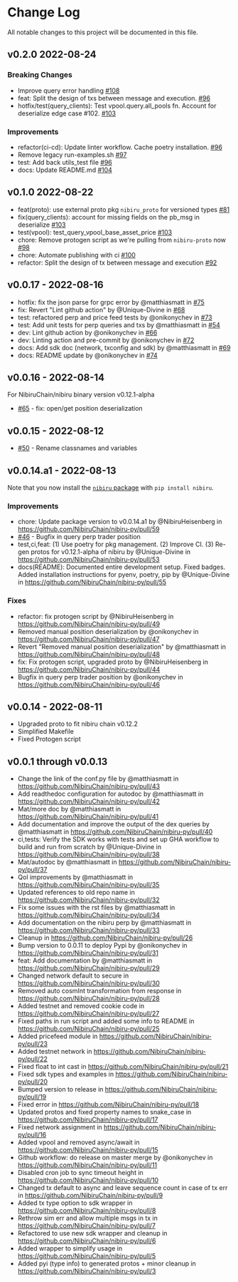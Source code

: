 
# Change Log

All notable changes to this project will be documented in this file.

## v0.2.0 2022-08-24

### Breaking Changes

- Improve query error handling [#108](https://github.com/NibiruChain/py-sdk/pull/108)
- feat: Split the design of txs between message and execution. [#96](https://github.com/NibiruChain/py-sdk/pull/96)
- hotfix/test(query_clients): Test vpool.query.all_pools fn. Account for deserialize edge case #102. [#103](https://github.com/NibiruChain/py-sdk/pull/103)

### Improvements

- refactor(ci-cd): Update linter workflow. Cache poetry installation. [#96](https://github.com/NibiruChain/py-sdk/pull/96)
- Remove legacy run-examples.sh [#97](https://github.com/NibiruChain/py-sdk/pull/97)
- test: Add back utils_test file  [#96](https://github.com/NibiruChain/py-sdk/pull/96)
- docs: Update README.md [#104](https://github.com/NibiruChain/py-sdk/pull/104)

## v0.1.0  2022-08-22

- feat(proto): use external proto pkg `nibiru_proto` for versioned types [#81](https://github.com/NibiruChain/py-sdk/pull/81)
- fix(query_clients): account for missing fields on the pb_msg in deserialize [#103](https://github.com/NibiruChain/py-sdk/pull/103)
- test(vpool): test_query_vpool_base_asset_price [#103](https://github.com/NibiruChain/py-sdk/pull/103)
- chore: Remove protogen script as we're pulling from `nibiru-proto` now [#98](https://github.com/NibiruChain/py-sdk/pull/98)
- chore: Automate publishing with ci [#100](https://github.com/NibiruChain/py-sdk/pull/100)
- refactor: Split the design of tx between message and execution [#92](https://github.com/NibiruChain/py-sdk/pull/92)

## v0.0.17 - 2022-08-16

- hotfix: fix the json parse for grpc error by @matthiasmatt in [#75](https://github.com/NibiruChain/py-sdk/pull/75)
- fix: Revert "Lint github action" by @Unique-Divine in [#68](https://github.com/NibiruChain/py-sdk/pull/68)
- test: refactored perp and price feed tests by @onikonychev in [#73](https://github.com/NibiruChain/py-sdk/pull/73)
- test: Add unit tests for perp queries and txs by @matthiasmatt in [#54](https://github.com/NibiruChain/py-sdk/pull/54)
- dev: Lint github action by @onikonychev in [#66](https://github.com/NibiruChain/py-sdk/pull/66)
- dev: Linting action and pre-commit by @onikonychev in [#72](https://github.com/NibiruChain/py-sdk/pull/72)
- docs: Add sdk doc (network, txconfig and sdk) by @matthiasmatt in [#69](https://github.com/NibiruChain/py-sdk/pull/69)
- docs: README update by @onikonychev in [#74](https://github.com/NibiruChain/py-sdk/pull/74)

## v0.0.16 - 2022-08-14

For NibiruChain/nibiru binary version v0.12.1-alpha

* [#65](https://github.com/NibiruChain/nibiru-py/pull/65) - fix: open/get position deserialization

## v0.0.15 - 2022-08-12

* [#50](https://github.com/NibiruChain/nibiru-py/pull/50) - Rename classnames and variables

## v0.0.14.a1 - 2022-08-13

Note that you now install the [`nibiru` package](https://pypi.org/project/nibiru/) with `pip install nibiru`.

### Improvements

* chore: Update package version to v0.0.14.a1 by @NibiruHeisenberg in https://github.com/NibiruChain/nibiru-py/pull/59
* [#46](https://github.com/NibiruChain/nibiru-py/pull/46) - Bugfix in query perp trader position
* test,ci,feat: (1) Use poetry for pkg management. (2) Improve CI. (3) Re-gen protos for v0.12.1-alpha of nibiru by @Unique-Divine in https://github.com/NibiruChain/nibiru-py/pull/53
* docs(README): Documented entire development setup. Fixed badges. Added installation instructions for pyenv, poetry, pip by @Unique-Divine in https://github.com/NibiruChain/nibiru-py/pull/55

### Fixes

* refactor: fix protogen script by @NibiruHeisenberg in https://github.com/NibiruChain/nibiru-py/pull/49
* Removed manual position deserialization by @onikonychev in https://github.com/NibiruChain/nibiru-py/pull/47
* Revert "Removed manual position deserialization" by @matthiasmatt in https://github.com/NibiruChain/nibiru-py/pull/48
* fix: Fix protogen script, upgraded proto  by @NibiruHeisenberg in https://github.com/NibiruChain/nibiru-py/pull/44
* Bugfix in query perp trader position by @onikonychev in https://github.com/NibiruChain/nibiru-py/pull/46

## v0.0.14 - 2022-08-11

- Upgraded proto to fit nibiru chain v0.12.2
- Simplified Makefile
- Fixed Protogen script

## v0.0.1 through v0.0.13

* Change the link of the conf.py file by @matthiasmatt in https://github.com/NibiruChain/nibiru-py/pull/43
* Add readthedoc configuration for autodoc by @matthiasmatt in https://github.com/NibiruChain/nibiru-py/pull/42
* Mat/more doc by @matthiasmatt in https://github.com/NibiruChain/nibiru-py/pull/41
* Add documentation and improve the output of the dex queries by @matthiasmatt in https://github.com/NibiruChain/nibiru-py/pull/40
* ci,tests: Verify the SDK works with tests and set up GHA workflow to build and run from scratch  by @Unique-Divine in https://github.com/NibiruChain/nibiru-py/pull/38
* Mat/autodoc by @matthiasmatt in https://github.com/NibiruChain/nibiru-py/pull/37
* Qol improvements by @matthiasmatt in https://github.com/NibiruChain/nibiru-py/pull/35
* Updated references to old repo name in https://github.com/NibiruChain/nibiru-py/pull/32
* Fix some issues with the rst files by @matthiasmatt in https://github.com/NibiruChain/nibiru-py/pull/34
* Add documentation on the nibiru perp by @matthiasmatt in https://github.com/NibiruChain/nibiru-py/pull/33
* Cleanup in https://github.com/NibiruChain/nibiru-py/pull/26
* Bump version to 0.0.11 to deploy Pypi by @onikonychev in https://github.com/NibiruChain/nibiru-py/pull/31
* feat: Add documentation by @matthiasmatt in https://github.com/NibiruChain/nibiru-py/pull/29
* Changed network default to secure in https://github.com/NibiruChain/nibiru-py/pull/30
* Removed auto cosmInt transformation from response in https://github.com/NibiruChain/nibiru-py/pull/28
* Added testnet and removed cookie code in https://github.com/NibiruChain/nibiru-py/pull/27
* Fixed paths in run script and added some info to README in https://github.com/NibiruChain/nibiru-py/pull/25
* Added pricefeed module in https://github.com/NibiruChain/nibiru-py/pull/23
* Added testnet network in https://github.com/NibiruChain/nibiru-py/pull/22
* Fixed float to int cast in https://github.com/NibiruChain/nibiru-py/pull/21
* Fixed sdk types and examples in https://github.com/NibiruChain/nibiru-py/pull/20
* Bumped version to release in https://github.com/NibiruChain/nibiru-py/pull/19
* Fixed error in https://github.com/NibiruChain/nibiru-py/pull/18
* Updated protos and fixed property names to snake_case in https://github.com/NibiruChain/nibiru-py/pull/17
* Fixed network assignment in https://github.com/NibiruChain/nibiru-py/pull/16
* Added vpool and removed async/await in https://github.com/NibiruChain/nibiru-py/pull/15
* Github workflow: do release on master merge by @onikonychev in https://github.com/NibiruChain/nibiru-py/pull/11
* Disabled cron job to sync timeout height in https://github.com/NibiruChain/nibiru-py/pull/10
* Changed tx default to async and leave sequence count in case of tx err in https://github.com/NibiruChain/nibiru-py/pull/9
* Added tx type option to sdk wrapper in https://github.com/NibiruChain/nibiru-py/pull/8
* Rethrow sim err and allow multiple msgs in tx in https://github.com/NibiruChain/nibiru-py/pull/7
* Refactored to use new sdk wrapper and cleanup in https://github.com/NibiruChain/nibiru-py/pull/6
* Added wrapper to simplify usage in https://github.com/NibiruChain/nibiru-py/pull/5
* Added pyi (type info) to generated protos + minor cleanup in https://github.com/NibiruChain/nibiru-py/pull/3
